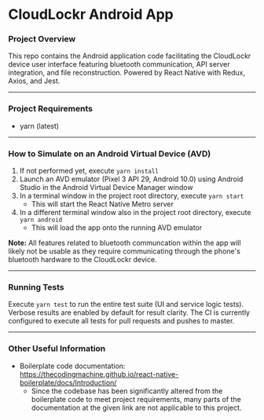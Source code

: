 # CloudLockr Android App
### Project Overview
This repo contains the Android application code facilitating the CloudLockr device user interface featuring bluetooth communication, API server integration, and file reconstruction. Powered by React Native with Redux, Axios, and Jest.

---

### Project Requirements
- yarn (latest)

--- 

### How to Simulate on an Android Virtual Device (AVD)
1. If not performed yet, execute `yarn install`
2. Launch an AVD emulator (Pixel 3 API 29, Android 10.0) using Android Studio in the Android Virtual Device Manager window
3. In a terminal window in the project root directory, execute `yarn start`
    - This will start the React Native Metro server
4. In a different terminal window also in the project root directory, execute `yarn android`
    - This will load the app onto the running AVD emulator

**Note:** All features related to bluetooth communcation within the app will likely not be usable as they require communicating through the phone's bluetooth hardware to the CloudLockr device.

---

### Running Tests

Execute `yarn test` to run the entire test suite (UI and service logic tests). Verbose results are enabled by default for result clarity. The CI is currently configured to execute all tests for pull requests and pushes to master.

---

### Other Useful Information
- Boilerplate code documentation: https://thecodingmachine.github.io/react-native-boilerplate/docs/Introduction/
    - Since the codebase has been significantly altered from the boilerplate code to meet project requirements, many parts of the documentation at the given link are not applicable to this project.
